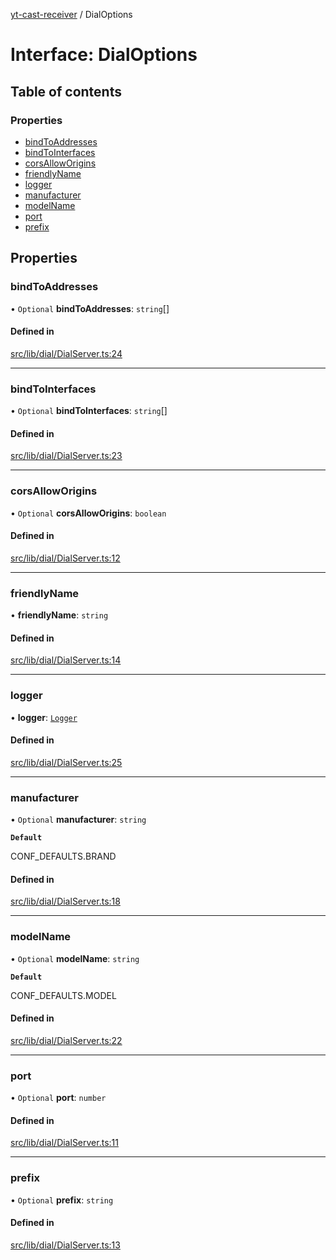 [yt-cast-receiver](../README.md) / DialOptions

# Interface: DialOptions

## Table of contents

### Properties

- [bindToAddresses](DialOptions.md#bindtoaddresses)
- [bindToInterfaces](DialOptions.md#bindtointerfaces)
- [corsAllowOrigins](DialOptions.md#corsalloworigins)
- [friendlyName](DialOptions.md#friendlyname)
- [logger](DialOptions.md#logger)
- [manufacturer](DialOptions.md#manufacturer)
- [modelName](DialOptions.md#modelname)
- [port](DialOptions.md#port)
- [prefix](DialOptions.md#prefix)

## Properties

### bindToAddresses

• `Optional` **bindToAddresses**: `string`[]

#### Defined in

[src/lib/dial/DialServer.ts:24](https://github.com/patrickkfkan/yt-cast-receiver/blob/2051e1f/src/lib/dial/DialServer.ts#L24)

___

### bindToInterfaces

• `Optional` **bindToInterfaces**: `string`[]

#### Defined in

[src/lib/dial/DialServer.ts:23](https://github.com/patrickkfkan/yt-cast-receiver/blob/2051e1f/src/lib/dial/DialServer.ts#L23)

___

### corsAllowOrigins

• `Optional` **corsAllowOrigins**: `boolean`

#### Defined in

[src/lib/dial/DialServer.ts:12](https://github.com/patrickkfkan/yt-cast-receiver/blob/2051e1f/src/lib/dial/DialServer.ts#L12)

___

### friendlyName

• **friendlyName**: `string`

#### Defined in

[src/lib/dial/DialServer.ts:14](https://github.com/patrickkfkan/yt-cast-receiver/blob/2051e1f/src/lib/dial/DialServer.ts#L14)

___

### logger

• **logger**: [`Logger`](Logger.md)

#### Defined in

[src/lib/dial/DialServer.ts:25](https://github.com/patrickkfkan/yt-cast-receiver/blob/2051e1f/src/lib/dial/DialServer.ts#L25)

___

### manufacturer

• `Optional` **manufacturer**: `string`

**`Default`**

CONF_DEFAULTS.BRAND

#### Defined in

[src/lib/dial/DialServer.ts:18](https://github.com/patrickkfkan/yt-cast-receiver/blob/2051e1f/src/lib/dial/DialServer.ts#L18)

___

### modelName

• `Optional` **modelName**: `string`

**`Default`**

CONF_DEFAULTS.MODEL

#### Defined in

[src/lib/dial/DialServer.ts:22](https://github.com/patrickkfkan/yt-cast-receiver/blob/2051e1f/src/lib/dial/DialServer.ts#L22)

___

### port

• `Optional` **port**: `number`

#### Defined in

[src/lib/dial/DialServer.ts:11](https://github.com/patrickkfkan/yt-cast-receiver/blob/2051e1f/src/lib/dial/DialServer.ts#L11)

___

### prefix

• `Optional` **prefix**: `string`

#### Defined in

[src/lib/dial/DialServer.ts:13](https://github.com/patrickkfkan/yt-cast-receiver/blob/2051e1f/src/lib/dial/DialServer.ts#L13)
